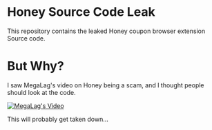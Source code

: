 # Honey Source Code Leak
This repository contains the leaked Honey coupon browser extension Source code.
# But Why?
I saw MegaLag's video on Honey being a scam, and I thought people should look at the code.

[![MegaLag's Video](https://img.youtube.com/vi/vc4yL3YTwWk/0.jpg)](https://www.youtube.com/watch?v=vc4yL3YTwWk)

This will probably get taken down...
